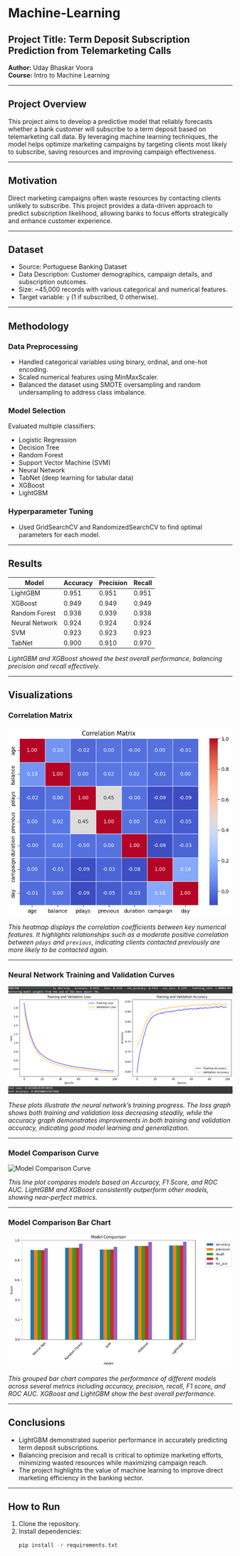 # Machine-Learning

## Project Title: Term Deposit Subscription Prediction from Telemarketing Calls

**Author:** Uday Bhaskar Voora  
**Course:** Intro to Machine Learning


---

## Project Overview

This project aims to develop a predictive model that reliably forecasts whether a bank customer will subscribe to a term deposit based on telemarketing call data. By leveraging machine learning techniques, the model helps optimize marketing campaigns by targeting clients most likely to subscribe, saving resources and improving campaign effectiveness.

---

## Motivation

Direct marketing campaigns often waste resources by contacting clients unlikely to subscribe. This project provides a data-driven approach to predict subscription likelihood, allowing banks to focus efforts strategically and enhance customer experience.

---

## Dataset

- Source: Portuguese Banking Dataset  
- Data Description: Customer demographics, campaign details, and subscription outcomes.  
- Size: ~45,000 records with various categorical and numerical features.  
- Target variable: `y` (1 if subscribed, 0 otherwise).

---

## Methodology

### Data Preprocessing
- Handled categorical variables using binary, ordinal, and one-hot encoding.
- Scaled numerical features using MinMaxScaler.
- Balanced the dataset using SMOTE oversampling and random undersampling to address class imbalance.

### Model Selection
Evaluated multiple classifiers:
- Logistic Regression
- Decision Tree
- Random Forest
- Support Vector Machine (SVM)
- Neural Network
- TabNet (deep learning for tabular data)
- XGBoost
- LightGBM

### Hyperparameter Tuning
- Used GridSearchCV and RandomizedSearchCV to find optimal parameters for each model.

---

## Results

| Model           | Accuracy | Precision | Recall  |
|-----------------|----------|-----------|---------|
| LightGBM        | 0.951    | 0.951     | 0.951   |
| XGBoost         | 0.949    | 0.949     | 0.949   |
| Random Forest   | 0.938    | 0.939     | 0.938   |
| Neural Network  | 0.924    | 0.924     | 0.924   |
| SVM             | 0.923    | 0.923     | 0.923   |
| TabNet          | 0.900    | 0.910     | 0.970   |

*LightGBM and XGBoost showed the best overall performance, balancing precision and recall effectively.*

---

## Visualizations

### Correlation Matrix

![Correlation Matrix](images/correlation.png)

*This heatmap displays the correlation coefficients between key numerical features. It highlights relationships such as a moderate positive correlation between `pdays` and `previous`, indicating clients contacted previously are more likely to be contacted again.*

---

### Neural Network Training and Validation Curves

![Training and Validation Curves](images/traincurve.png)

*These plots illustrate the neural network’s training progress. The loss graph shows both training and validation loss decreasing steadily, while the accuracy graph demonstrates improvements in both training and validation accuracy, indicating good model learning and generalization.*

---

### Model Comparison Curve

![Model Comparison Curve](images/comparisoncurve.png)

*This line plot compares models based on Accuracy, F1 Score, and ROC AUC. LightGBM and XGBoost consistently outperform other models, showing near-perfect metrics.*

---

### Model Comparison Bar Chart

![Model Comparison Bar Chart](images/barchart.png)

*This grouped bar chart compares the performance of different models across several metrics including accuracy, precision, recall, F1 score, and ROC AUC. XGBoost and LightGBM show the best overall performance.*

---

## Conclusions

- LightGBM demonstrated superior performance in accurately predicting term deposit subscriptions.
- Balancing precision and recall is critical to optimize marketing efforts, minimizing wasted resources while maximizing campaign reach.
- The project highlights the value of machine learning to improve direct marketing efficiency in the banking sector.

---

## How to Run

1. Clone the repository.
2. Install dependencies:  
   ```bash
   pip install -r requirements.txt




